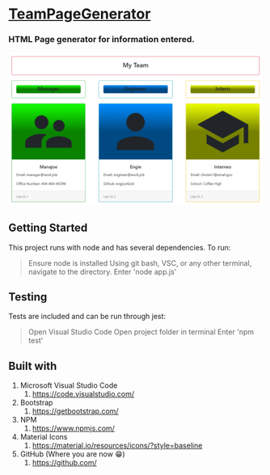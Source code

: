 # [TeamPageGenerator](https://github.com/TheMatthewSawyer/TeamPageGenerator)
### HTML Page generator for information entered.

![Screenshot of the Planner](img/readMeScreenshot.png)

## Getting Started

This project runs with node and has several dependencies. To run:

> Ensure node is installed
> Using git bash, VSC, or any other terminal, navigate to the directory.
> Enter 'node app.js'

## Testing

Tests are included and can be run through jest:

> Open Visual Studio Code
> Open project folder in terminal
> Enter 'npm test'

## Built with

1. Microsoft Visual Studio Code
    1. https://code.visualstudio.com/
2. Bootstrap
    1. https://getbootstrap.com/
3. NPM
    1. https://www.npmjs.com/
4. Material Icons
    1. https://material.io/resources/icons/?style=baseline
5. GitHub (Where you are now :grin:)
    1. https://github.com/
